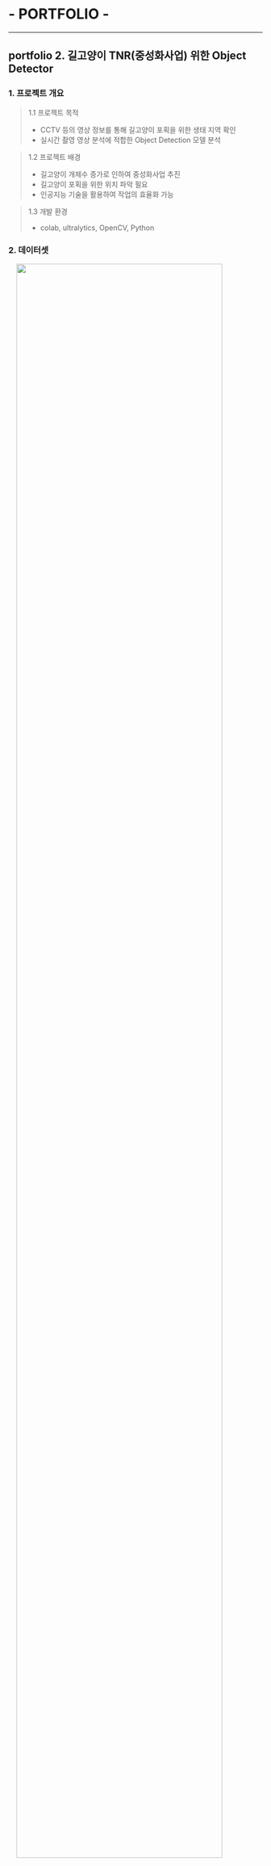 # - PORTFOLIO -

---
## portfolio 2. 길고양이 TNR(중성화사업) 위한 Object Detector
### 1. 프로젝트 개요
> 1.1 프로젝트 목적
> * CCTV 등의 영상 정보를 통해 길고양이 포획을 위한 생태 지역 확인
> * 실시간 촬영 영상 분석에 적합한 Object Detection 모델 분석

> 1.2 프로젝트 배경
> * 길고양이 개체수 증가로 인하여 중성화사업 추진
> * 길고양이 포획을 위한 위치 파악 필요
> * 인공지능 기술을 활용하여 작업의 효율화 가능

> 1.3 개발 환경
> * colab, ultralytics, OpenCV, Python

### 2. 데이터셋

&nbsp;&nbsp;&nbsp;&nbsp;<img src="/etc/img/cat_dataset.png" width="90%" height="90%"></img><br/>

### 3. Object Detector 모델

&nbsp;&nbsp;&nbsp;&nbsp;<img src="/etc/img/detector_model.png" width="90%" height="90%"></img><br/>
> 3.1 2-Stage Detector
> * Regional Proposal과 Classification이 순차적으로 이루어진다.
> * 기존에는 이미지에서 object detection을 위해 sliding window 방식을 이용했었다. 이 방식은 이미지에서 모든 영역을 다양한 크기의 window로 탐색하는 것이다.
> * 비효율성을 개선하기 위해 ‘물체가 있을만한‘ 영역을 빠르게 찾아내는 알고리즘이다. Regional proposal은 object의 위치를 찾는 localization 문제이다.
> * 2-stage detector에서는 classification과 localization 문제를 순차적으로 해결한다.

> 3.2 1-Stage Detector
> * 2-stage detector와 반대로 regional proposal와 classification이 동시에 이루어진다.
> * Classification과 localization 문제를 동시에 해결하는 방법이다.
> * 1-stage detector는 비교적 빠르지만 정확도가 낮고, 2-stage detector는 비교적 느리지만 정확도가 높다.

### 4. 모델링 학습 및 성능 평가
> 4.1 Faster RCNN (2-stage Detector)
> * Batch size : 2
> * Epoch : 12
> * Optimizer : SGD
> * Loss : Cross Entropy

&nbsp;&nbsp;&nbsp;&nbsp;<img src="/etc/img/faster_rcnn_eval.png" width="40%" height="40%"></img><br/>
&nbsp;&nbsp;&nbsp;&nbsp;<img src="/etc/img/faster_rcnn_detect.png" width="40%" height="40%"></img><br/>
> 4.2 YOLOV5 (1-stage Detector)
> * Batch size : 2
> * Epoch : 30
> * Optimizer : SGD
> * Loss : Cross Entropy

&nbsp;&nbsp;&nbsp;&nbsp;<img src="/etc/img/yolov5_eval.png" width="40%" height="40%"></img><br/>
&nbsp;&nbsp;&nbsp;&nbsp;<img src="/etc/img/yolov5_detect.png" width="40%" height="40%"></img><br/>
> 4.2 KNN (K-Nearest Neighbor) 알고리즘
> * 거리 기반 분류분석 머신러닝 알고리즘
> * 새로운 데이터를 입력 받았을 때 이 데이터와 가장 근접한 데이터들의 종류가 무엇인지 확인 및 분류


[![Video Label](https://i9.ytimg.com/vi_webp/4yVs88qbXwI/mqdefault.webp?sqp=CIylop4G&rs=AOn4CLCfGeUdMBgANzUziC7k-4sWjrd5Rw)](https://www.youtube.com/embed/4yVs88qbXwI)
[![Video Label](https://i9.ytimg.com/vi_webp/9WCCl-WMZZM/mqdefault.webp?sqp=CLyuop4G&rs=AOn4CLCqlkMWKDqdidHfIzSfKMSwH2sDhg)](https://youtu.be/9WCCl-WMZZM)

&nbsp;&nbsp;&nbsp;&nbsp;<img src="/etc/img/knn.png" width="40%" height="40%"></img><br/>
> 4.3 코사인 유사도 (Cosine Similarity)
> * 두 벡터 간의 코사인 각도를 이용하여 구할 수 있는 두 벡터의 유사도
> * 문서 단어 행렬이나 TF-IDF 행렬을 통해서 문서의 유사도를 구하는 경우 각각의 특징 벡터를 이용하여 연산

&nbsp;&nbsp;&nbsp;&nbsp;<img src="/etc/img/cosine.png" width="70%" height="70%"></img><br/>
### 5. 웹 어플리케이션 구현
> * 웹페이지 접속 주소: https://cp1-datajob.herokuapp.com/

### 6. 프로젝트 회고
> * TF-IDF, 코사인 유사도는 데이터 빈도를 통해서 중요도를 판단하기 때문에 문맥을 이해하지 못하는 한계가 있으므로 딥러닝 모델을 통한 모델링 적용할 필요성
> * 데이터 직군 뿐만 아니라 범위를 넓혀서 모든 직군에 대한 데이터 처리 수행 필요
> * 사용자 로그 기록 등을 활용한 추천시스템 필요
---
## portfolio 3. 중고차 외관 손상 인식
### 1. 프로젝트 개요
> 1.1 프로젝트 주제
> * 중고차 외관 촬영 이미지를 통해 차량의 외관 손상 여부 파악
> * 딥러닝 Image Segmentation 모델링을 통해 외관 손상 부위 특정

> 1.2 프로젝트 배경
> * 중고차 사업자의 비즈니스 목적에 따라 차량 외관 손상에 대한 관리가 필요하며, 기존의 방식은 사람에 의한 검수로 인해 시간과 인력 비용이 많이 소모된다.
> * 이에 따라 딥러닝 기반 차량 외관 손상 인식을 통한 자동화를 바탕으로 시스템 개선이 필요한 상황이다.

> 1.3 기대효과
> * 중고차 사업자의 외관 손상 관리용 App에 인식 기능 탑재 가능
> * 공유 차량 관리 App에 탑재 가능
> * 차량 수리 업체에서 손상 부위 자동 인식 활용 가능

> 1.4 개발 환경
> * PixelAnnotationTool, colab, Pytorch, OpenCV, matplotlib

### 2. 프로젝트 구조
> 2.1 프로젝트 절차

&nbsp;&nbsp;&nbsp;&nbsp;<img src="/etc/img/pf2_flow.png" width="50%" height="50%"></img><br/>
> 2.2 프로젝트 수행 일정

&nbsp;&nbsp;&nbsp;&nbsp;<img src="/etc/img/pf2_schedule.png" width="90%" height="90%"></img><br/>
### 3. 데이터셋
> 3.1 PixelAnnotationTool

&nbsp;&nbsp;&nbsp;&nbsp;<img src="/etc/img/labeling.png" width="90%" height="90%"></img><br/>
> 3.2 이미지 데이터셋
> * 데이터수: 약 3,100 여장

&nbsp;&nbsp;&nbsp;&nbsp;<img src="/etc/img/pf2_dataset.png" width="90%" height="90%"></img><br/>
### 4. Image Segmentation
> 4.1 Deeplab V3+
> * Deeplab V3는 ImageNet에서 학습된 ResNet을 기본적인 특징 추출기로 사용한다. ResNet의 마지막 블록에서는 여러가지 확장비율을 사용한 Atrous Convolution을 사용해서 다양한 크기의 특징들을 뽑아낼 수 있도록 한다.
> * 이전 Deeplab 버전에서 소개되었던 Atrous Spatial Pyramid Pooling (ASPP)을 사용한다. 좋은 성능을 보였던 모델들의 특징들을 섞어놓은 모델이며, 다양한 확장비율을 가진 커널을 병렬적으로 사용한 convolution이다.
> * Deeplab V3+에서는 Encoder로 DeepLab V3를 사용하고, Decoder로 Bilinear Upsampling 대신 U-Net과 유사하게 Concat 해주는 방법을 사용한다.

&nbsp;&nbsp;&nbsp;&nbsp;<img src="/etc/img/pf2_deeplab.png" width="70%" height="70%"></img><br/>
> 4.2 모델링
> * Batch size: 2
> * Epoch: 30
> * Loss function: Cross Entropy Loss
> * Learning rate: 0.001
> * Optimizer: SGD

### 5. Image Segmentation 결과
> 5.1 성능 평가 지표

&nbsp;&nbsp;&nbsp;&nbsp;<img src="/etc/img/pf2_iou.png" width="40%" height="40%"></img><br/>
> 5.2 추론 결과 Mask

&nbsp;&nbsp;&nbsp;&nbsp;<img src="/etc/img/pf2_mask_result.png" width="80%" height="80%"></img><br/>
> 5.3 외관 손상 인식 이미지

&nbsp;&nbsp;&nbsp;&nbsp;<img src="/etc/img/pf2_result1.png" width="80%" height="80%"></img><br/>
&nbsp;&nbsp;&nbsp;&nbsp;<img src="/etc/img/pf2_result2.png" width="80%" height="80%"></img><br/>
&nbsp;&nbsp;&nbsp;&nbsp;<img src="/etc/img/pf2_result3.png" width="80%" height="80%"></img><br/>
### 6. 프로젝트 회고
> * 차량 외관 손상 유형 중 일부분인 스크래치에 대한 모델링만 진행한 점이 아쉽다.
> * 경험 부족과 시간 상의 제약으로 완성된 모델을 구현하지 못하였지만, 더 나은 개발 환경과 데이터셋으로 프로젝트를 진행해보고 싶은 욕심이 생긴다.
